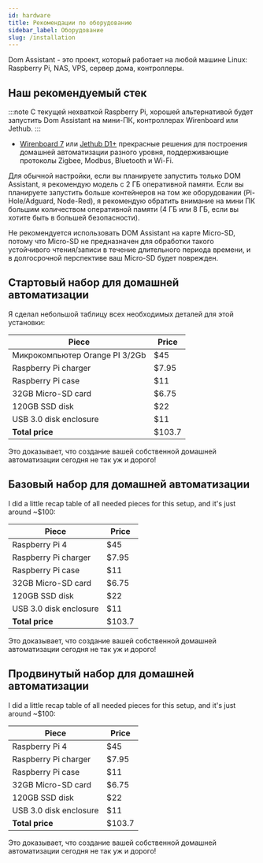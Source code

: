 ```yaml
---
id: hardware
title: Рекомендации по оборудованию
sidebar_label: Оборудование
slug: /installation
---
```


Dom Assistant - это проект, который работает на любой машине Linux: Raspberry Pi, NAS, VPS, сервер дома, контроллеры.


## Наш рекомендуемый стек

:::note
С текущей нехваткой Raspberry Pi, хорошей альтернативой будет запустить Dom Assistant на мини-ПК, контроллерах Wirenboard или Jethub.
:::

- [Wirenboard 7](https://wirenboard.com/ru/product/wiren-board-7/) или  [Jethub D1+](https://jethome.ru/d1p/?sl=ru) прекрасные решения для построения домашней автоматизации разного уровня, поддерживающие протоколы Zigbee, Modbus, Bluetooth и Wi-Fi.

Для обычной настройки, если вы планируете запустить только DOM Assistant, я рекомендую модель с 2 ГБ оперативной памяти. Если вы планируете запустить больше контейнеров на том же оборудовании (Pi-Hole/Adguard, Node-Red), я рекомендую обратить внимание на мини ПК большим количеством оперативной памяти (4 ГБ или 8 ГБ, если вы хотите быть в большей безопасности).

Не рекомендуется использовать DOM Assistant на карте Micro-SD, потому что Micro-SD не предназначен для обработки такого устойчивого чтения/записи в течение длительного периода времени, и в долгосрочной перспективе ваш Micro-SD будет поврежден.

## Стартовый набор для домашней автоматизации

Я сделал небольшой таблицу всех необходимых деталей для этой установки:

| Piece                  | Price  |
| ---------------------- | ------ |
| Микрокомпьютер Orange PI 3/2Gb         | $45    |
| Raspberry Pi charger   | $7.95  |
| Raspberry Pi case      | $11    |
| 32GB Micro-SD card     | $6.75  |
| 120GB SSD disk         | $22    |
| USB 3.0 disk enclosure | $11    |
| **Total price**        | $103.7 |

Это доказывает, что создание вашей собственной домашней автоматизации сегодня не так уж и дорого!

## Базовый набор для домашней автоматизации

I did a little recap table of all needed pieces for this setup, and it's just around ~$100:

| Piece                  | Price  |
| ---------------------- | ------ |
| Raspberry Pi 4         | $45    |
| Raspberry Pi charger   | $7.95  |
| Raspberry Pi case      | $11    |
| 32GB Micro-SD card     | $6.75  |
| 120GB SSD disk         | $22    |
| USB 3.0 disk enclosure | $11    |
| **Total price**        | $103.7 |

Это доказывает, что создание вашей собственной домашней автоматизации сегодня не так уж и дорого!

## Продвинутый набор для домашней автоматизации

I did a little recap table of all needed pieces for this setup, and it's just around ~$100:

| Piece                  | Price  |
| ---------------------- | ------ |
| Raspberry Pi 4         | $45    |
| Raspberry Pi charger   | $7.95  |
| Raspberry Pi case      | $11    |
| 32GB Micro-SD card     | $6.75  |
| 120GB SSD disk         | $22    |
| USB 3.0 disk enclosure | $11    |
| **Total price**        | $103.7 |

Это доказывает, что создание вашей собственной домашней автоматизации сегодня не так уж и дорого!